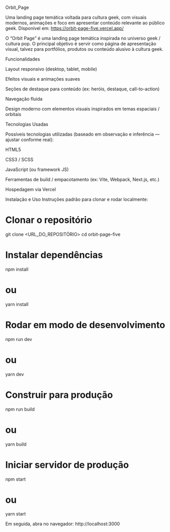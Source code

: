 Orbit_Page

Uma landing page temática voltada para cultura geek, com visuais modernos, animações e foco em apresentar conteúdo relevante ao público geek.
Disponível em: https://orbit-page-five.vercel.app/

O “Orbit Page” é uma landing page temática inspirada no universo geek / cultura pop.
O principal objetivo é servir como página de apresentação visual, talvez para portfólios, produtos ou conteúdo alusivo à cultura geek.

Funcionalidades

Layout responsivo (desktop, tablet, mobile)

Efeitos visuais e animações suaves

Seções de destaque para conteúdo (ex: heróis, destaque, call-to-action)

Navegação fluida

Design moderno com elementos visuais inspirados em temas espaciais / orbitais

Tecnologias Usadas

Possíveis tecnologias utilizadas (baseado em observação e inferência — ajustar conforme real):

HTML5

CSS3 / SCSS

JavaScript (ou framework JS)

Ferramentas de build / empacotamento (ex: Vite, Webpack, Next.js, etc.)

Hospedagem via Vercel

Instalação e Uso
Instruções padrão para clonar e rodar localmente:

# Clonar o repositório

git clone <URL_DO_REPOSITÓRIO>
cd orbit-page-five

# Instalar dependências

npm install

# ou

yarn install

# Rodar em modo de desenvolvimento

npm run dev

# ou

yarn dev

# Construir para produção

npm run build

# ou

yarn build

# Iniciar servidor de produção

npm start

# ou

yarn start

Em seguida, abra no navegador:
http://localhost:3000
